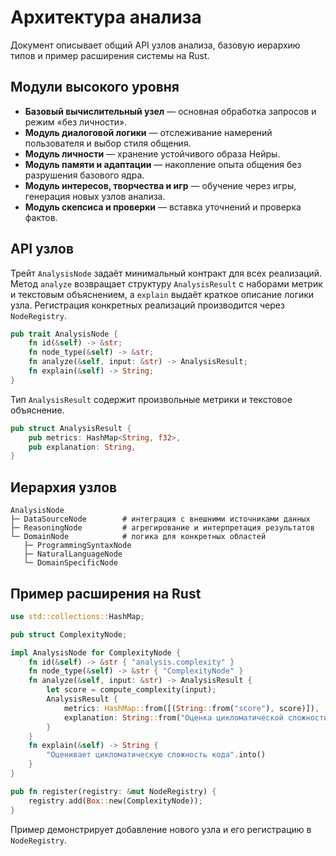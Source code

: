 # Архитектура анализа

Документ описывает общий API узлов анализа, базовую иерархию типов и пример расширения системы на Rust.

## Модули высокого уровня

- **Базовый вычислительный узел** — основная обработка запросов и режим «без личности».
- **Модуль диалоговой логики** — отслеживание намерений пользователя и выбор стиля общения.
- **Модуль личности** — хранение устойчивого образа Нейры.
- **Модуль памяти и адаптации** — накопление опыта общения без разрушения базового ядра.
- **Модуль интересов, творчества и игр** — обучение через игры, генерация новых узлов анализа.
- **Модуль скепсиса и проверки** — вставка уточнений и проверка фактов.


## API узлов

Трейт `AnalysisNode` задаёт минимальный контракт для всех реализаций. Метод `analyze` возвращает структуру `AnalysisResult` с наборами метрик и текстовым объяснением, а `explain` выдаёт краткое описание логики узла. Регистрация конкретных реализаций производится через `NodeRegistry`.

```rust
pub trait AnalysisNode {
    fn id(&self) -> &str;
    fn node_type(&self) -> &str;
    fn analyze(&self, input: &str) -> AnalysisResult;
    fn explain(&self) -> String;
}
```

Тип `AnalysisResult` содержит произвольные метрики и текстовое объяснение.

```rust
pub struct AnalysisResult {
    pub metrics: HashMap<String, f32>,
    pub explanation: String,
}
```

## Иерархия узлов

```text
AnalysisNode
├─ DataSourceNode        # интеграция с внешними источниками данных
├─ ReasoningNode         # агрегирование и интерпретация результатов
└─ DomainNode            # логика для конкретных областей
   ├─ ProgrammingSyntaxNode
   ├─ NaturalLanguageNode
   └─ DomainSpecificNode
```

## Пример расширения на Rust

```rust
use std::collections::HashMap;

pub struct ComplexityNode;

impl AnalysisNode for ComplexityNode {
    fn id(&self) -> &str { "analysis.complexity" }
    fn node_type(&self) -> &str { "ComplexityNode" }
    fn analyze(&self, input: &str) -> AnalysisResult {
        let score = compute_complexity(input);
        AnalysisResult {
            metrics: HashMap::from([(String::from("score"), score)]),
            explanation: String::from("Оценка цикломатической сложности"),
        }
    }
    fn explain(&self) -> String {
        "Оценивает цикломатическую сложность кода".into()
    }
}

pub fn register(registry: &mut NodeRegistry) {
    registry.add(Box::new(ComplexityNode));
}
```

Пример демонстрирует добавление нового узла и его регистрацию в `NodeRegistry`.
